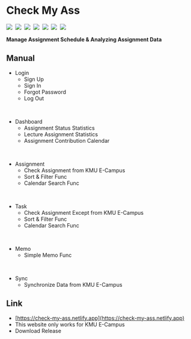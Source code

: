 # Check My Ass

<p align="start">
<img src="https://img.shields.io/badge/React-61DAFB?style=flat-square&logo=React&logoColor=white"/></a>&nbsp 
<img src="https://img.shields.io/badge/Sass-CC6699?style=flat-square&logo=Sass&logoColor=white"/></a>&nbsp 
<img src="https://img.shields.io/badge/Firebase-FFCA28?style=flat-square&logo=Firebase&logoColor=white"/></a>&nbsp 
<img src="https://img.shields.io/badge/Node.js-339933?style=flat-square&logo=Node.js&logoColor=white"/></a>&nbsp 
<img src="https://img.shields.io/badge/Selenium-43B02A?style=flat-square&logo=Selenium&logoColor=white"/>&nbsp
<img src="https://img.shields.io/badge/Netlify-00C7B7?style=flat-square&logo=Netlify&logoColor=white"/>&nbsp
<img src="https://img.shields.io/badge/Express-000000?style=flat-square&logo=Express&logoColor=white"/></a>&nbsp 
</p>

**Manage Assignment Schedule & Analyzing Assignment Data**

## Manual

* Login
    * Sign Up
    * Sign In
    * Forgot Password
    * Log Out

<br />

* Dashboard
    * Assignment Status Statistics
    * Lecture Assignment Statistics
    * Assignment Contribution Calendar

<br />

* Assignment
    * Check Assignment from KMU E-Campus
    * Sort & Filter Func
    * Calendar Search Func

<br />

* Task
    * Check Assignment Except from KMU E-Campus
    * Sort & Filter Func
    * Calendar Search Func

<br />    

* Memo
    * Simple Memo Func

<br />

* Sync
    * Synchronize Data from KMU E-Campus

## Link

* [https://check-my-ass.netlify.app](https://check-my-ass.netlify.app)
* This website only works for KMU E-Campus
* Download Release
